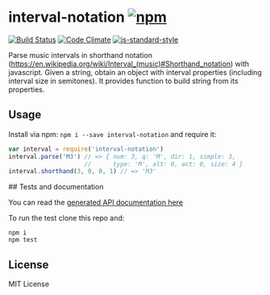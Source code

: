 # interval-notation [![npm](https://img.shields.io/npm/v/interval-notation.svg)](https://www.npmjs.com/package/interval-notation)

[![Build Status](https://travis-ci.org/danigb/interval-notation.svg?branch=master)](https://travis-ci.org/danigb/interval-notation) [![Code Climate](https://codeclimate.com/github/danigb/interval-notation/badges/gpa.svg)](https://codeclimate.com/github/danigb/interval-notation)
[![js-standard-style](https://img.shields.io/badge/code%20style-standard-brightgreen.svg?style=flat)](https://github.com/feross/standard)

Parse music intervals in shorthand notation (https://en.wikipedia.org/wiki/Interval_(music)#Shorthand_notation) with javascript. Given a string, obtain an object
with interval properties (including interval size in semitones). It provides function to build string from its properties.

## Usage

Install via npm: `npm i --save interval-notation` and require it:

```js
var interval = require('interval-notation')
interval.parse('M3') // => { num: 3, q: 'M', dir: 1, simple: 3,
                     //      type: 'M', alt: 0, oct: 0, size: 4 }
interval.shorthand(3, 0, 0, 1) // => 'M3'
```

## Tests and documentation

You can read the [generated API documentation here](https://github.com/danigb/interval-notation/blob/master/API.md)

To run the test clone this repo and:

```
npm i
npm test
```

## License

MIT License
